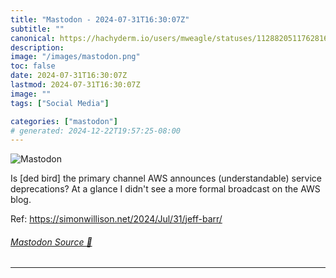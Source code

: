 ```yaml
---
title: "Mastodon - 2024-07-31T16:30:07Z"
subtitle: ""
canonical: https://hachyderm.io/users/mweagle/statuses/112882051176281645
description:
image: "/images/mastodon.png"
toc: false
date: 2024-07-31T16:30:07Z
lastmod: 2024-07-31T16:30:07Z
image: ""
tags: ["Social Media"]

categories: ["mastodon"]
# generated: 2024-12-22T19:57:25-08:00
---
```

![Mastodon](/images/mastodon.png)

<p>Is [ded bird] the primary channel AWS announces (understandable) service deprecations? At a glance I didn&#39;t see a more formal broadcast on the AWS blog. </p><p>Ref: <a href="https://simonwillison.net/2024/Jul/31/jeff-barr/" target="_blank" rel="nofollow noopener noreferrer" translate="no"><span class="invisible">https://</span><span class="ellipsis">simonwillison.net/2024/Jul/31/</span><span class="invisible">jeff-barr/</span></a></p>


###### [Mastodon Source 🐘](https://hachyderm.io/@mweagle/112882051176281645)

___
